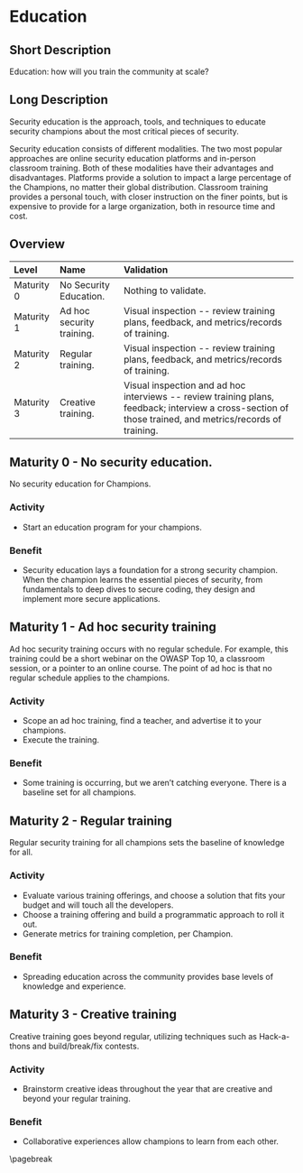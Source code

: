 # Education

## Short Description
Education: how will you train the community at scale?

## Long Description
Security education is the approach, tools, and techniques to educate security champions about the most critical pieces of security.

Security education consists of different modalities. The two most popular approaches are online security education platforms and in-person classroom training. Both of these modalities have their advantages and disadvantages. Platforms provide a solution to impact a large percentage of the Champions, no matter their global distribution. Classroom training provides a personal touch, with closer instruction on the finer points, but is expensive to provide for a large organization, both in resource time and cost.

## Overview

| Level | Name | Validation |
|:---|:---|:---|
| Maturity 0 | No Security Education. | Nothing to validate.
| Maturity 1 | Ad hoc security training. | Visual inspection -- review training plans, feedback, and metrics/records of training.
| Maturity 2 | Regular training. | Visual inspection -- review training plans, feedback, and metrics/records of training.
| Maturity 3 | Creative training. | Visual inspection and ad hoc interviews -- review training plans, feedback; interview a cross-section of those trained, and metrics/records of training.

## Maturity 0 - No security education.
No security education for Champions.

### Activity
* Start an education program for your champions.
  
### Benefit
* Security education lays a foundation for a strong security champion. When the champion learns the essential pieces of security, from fundamentals to deep dives to secure coding, they design and implement more secure applications.

## Maturity 1 - Ad hoc security training
Ad hoc security training occurs with no regular schedule. For example, this training could be a short webinar on the OWASP Top 10, a classroom session, or a pointer to an online course. The point of ad hoc is that no regular schedule applies to the champions.

### Activity
* Scope an ad hoc training, find a teacher, and advertise it to your champions.
* Execute the training. 

### Benefit
* Some training is occurring, but we aren’t catching everyone. There is a baseline set for all champions.

## Maturity 2 - Regular training
Regular security training for all champions sets the baseline of knowledge for all.

### Activity
* Evaluate various training offerings, and choose a solution that fits your budget and will touch all the developers.
* Choose a training offering and build a programmatic approach to roll it out.
* Generate metrics for training completion, per Champion.

### Benefit
* Spreading education across the community provides base levels of knowledge and experience.

## Maturity 3 - Creative training
Creative training goes beyond regular, utilizing techniques such as Hack-a-thons and build/break/fix contests.

### Activity
* Brainstorm creative ideas throughout the year that are creative and beyond your regular training.

### Benefit
* Collaborative experiences allow champions to learn from each other.

\pagebreak
